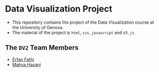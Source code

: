 # Data Visualization Project
* This repository contains the project of the Data Visualization course at the University of Genova.
* The material of the project is `html`, `css`, `javascript` and `d3.js`.

## The `DV2` Team Members
* [Erfan Fathi](https://github.com/ErfanFathi)
* [Mahya Hasani](https://github.com/mahya1010)